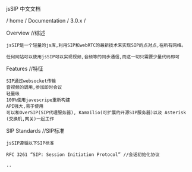 jsSIP   中文文档

/ home / Documentation / 3.0.x /  

Overview //综述

    jsSIP是一个轻量的js库,利用SIP和webRTC的最新技术来实现SIP的点对点,在所有网络。
    
    任何网站可以使用jsSIP可以实现视频,音频等的同步通信,而这一切只需要少量代码即可
    
Features //特征

    SIP通过websocket传输    
    音视频的调用,参加即时会议
    轻量级
    100%使用javescripe重新构建
    API强大,易于使用
    可以和OverSIP(SIP代理服务器), Kamailio(可扩展的开源SIP服务器)以及 Asterisk (交换机,网关)一起工作
    
SIP Standards //SIP标准
    
    jsSIP遵循以下SIP标准
    
    RFC 3261 “SIP: Session Initiation Protocol” //会话初始化协议
    
    ..
